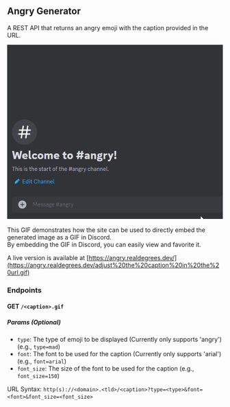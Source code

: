 ## Angry Generator

A REST API that returns an angry emoji with the caption provided in the URL.

![Example](example.gif)

This GIF demonstrates how the site can be used to directly embed the generated image as a GIF in Discord.   
By embedding the GIF in Discord, you can easily view and favorite it.

A live version is available at [https://angry.realdegrees.dev/](https://angry.realdegrees.dev/adjust%20the%20caption%20in%20the%20url.gif)

### Endpoints

#### GET `/<caption>.gif`
##### Params (Optional)
- `type`: The type of emoji to be displayed (Currently only supports 'angry') (e.g., `type=mad`)
- `font`: The font to be used for the caption (Currently only supports 'arial') (e.g., `font=arial`)
- `font_size`: The size of the font to be used for the caption (e.g., `font_size=150`)

URL Syntax: `http(s)://<domain>.<tld>/<caption>?type=<type>&font=<font>&font_size=<font_size>`